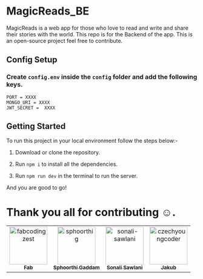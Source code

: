 # MagicReads_BE

MagicReads is a web app for those who love to read and write and share their stories with the world. This repo is for the Backend of the app.
This is an open-source project feel free to contribute.

## Config Setup

### Create `config.env` inside the `config` folder and add the following keys.

```
PORT = XXXX
MONGO_URI = XXXX
JWT_SECRET =  XXXX
```

## Getting Started

To run this project in your local environment follow the steps below:-

1. Download or clone the repository.

2. Run `npm i` to install all the dependencies.

3. Run `npm run dev` in the terminal to run the server.

And you are good to go!

# Thank you all for contributing :relaxed:.

<!-- readme: contributors -start --> 
<table>
<tr>
    <td align="center">
        <a href="https://github.com/fabcodingzest">
            <img src="https://avatars1.githubusercontent.com/u/48706652?v=4" width="100;" alt="fabcodingzest"/>
            <br />
            <sub><b>Fab</b></sub>
        </a>
    </td>
    <td align="center">
        <a href="https://github.com/sphoorthig">
            <img src="https://avatars0.githubusercontent.com/u/59635329?v=4" width="100;" alt="sphoorthig"/>
            <br />
            <sub><b>Sphoorthi Gaddam</b></sub>
        </a>
    </td>
    <td align="center">
        <a href="https://github.com/sonali-sawlani">
            <img src="https://avatars3.githubusercontent.com/u/26659421?v=4" width="100;" alt="sonali-sawlani"/>
            <br />
            <sub><b>Sonali Sawlani</b></sub>
        </a>
    </td>
    <td align="center">
        <a href="https://github.com/czechyoungcoder">
            <img src="https://avatars1.githubusercontent.com/u/38953979?v=4" width="100;" alt="czechyoungcoder"/>
            <br />
            <sub><b>Jakub</b></sub>
        </a>
    </td></tr>
</table>
<!-- readme: contributors -end -->
